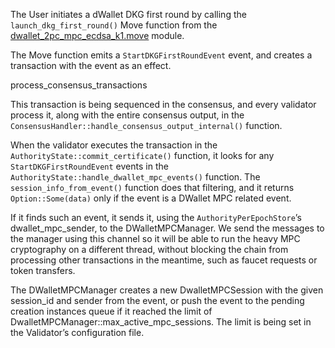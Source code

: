 The User initiates a dWallet DKG first round by calling the `launch_dkg_first_round()` Move function from the
[dwallet_2pc_mpc_ecdsa_k1.move](crates/pera-framework/packages/pera-system/sources/dwallet_2pc_mpc_ecdsa_k1.move)
module.



The Move function emits a `StartDKGFirstRoundEvent` event, and creates a transaction with the event as an effect.



process_consensus_transactions

This transaction is being sequenced in the consensus, and every validator process it, along with the entire consensus
output, in the `ConsensusHandler::handle_consensus_output_internal()` function.

When the validator executes the transaction in the `AuthorityState::commit_certificate()` function, it looks for any
`StartDKGFirstRoundEvent` events in the `AuthorityState::handle_dwallet_mpc_events()` function.
The `session_info_from_event()` function does that filtering, and it returns `Option::Some(data)` only if the event is a
DWallet MPC related event.

If it finds such an event, it sends it, using the `AuthorityPerEpochStore`’s dwallet_mpc_sender, to the
DWalletMPCManager.
We send the messages to the manager using this channel so it will be able to run the heavy MPC
cryptography on a different thread, without blocking the chain from processing other transactions in the meantime, such
as faucet requests or token
transfers.

The DWalletMPCManager creates a new DwalletMPCSession with the given session_id and sender from the event, or push the
event to the pending creation instances queue if it reached the limit of DwalletMPCManager::max_active_mpc_sessions. The
limit is being set in the Validator’s configuration file.
